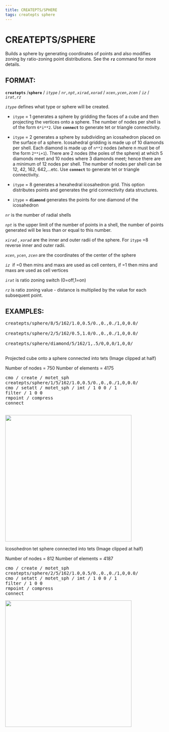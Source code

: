 ```yaml
---
title: CREATEPTS/SPHERE
tags: createpts sphere
---
```


# CREATEPTS/SPHERE #

Builds a sphere by generating coordinates of points and also modifies zoning by ratio-zoning point distributions. See the **`rz`** command for more details. 

## FORMAT: ##

**`createpts`** /**`sphere`** / *`itype`* / *`nr,npt,xirad,xorad`* / *`xcen,ycen,zcen`* / *`iz`* / *`irat,rz`*

*`itype`* defines what type or sphere will be created.

*  `itype` = 1 generates a sphere by gridding the faces of a cube and then projecting the vertices onto a sphere. The number of nodes per shell is of the form `6*i**2`. Use **`connect`** to generate tet or triangle connectivity.

*  `itype` = 2 generates a sphere by subdividing an icosahedron placed on the surface of a sphere. Icosahedral gridding is made up of 10 diamonds per shell. Each diamond is made up of `n**2` nodes (where n must be of the form `2**i+1`). There are 2 nodes (the poles of the sphere) at which 5 diamonds meet and 10 nodes where 3 diamonds meet; hence there are a minimum of 12 nodes per shell. The number of nodes per shell can be 12, 42, 162, 642,...etc. Use **`connect`** to generate tet or triangle connectivity.

*  `itype` = 8 generates a hexahedral icosahedron grid. This option distributes points and generates the grid connectivity data structures.
    
*  `itype` = **`diamond`** generates the points for one diamond of the icosahedron


*`nr`* is the number of radial shells

*`npt`* is the upper limit of the number of points in a shell, the number of points generated will be less than or equal to this number.


*`xirad`* , *`xorad`* are the inner and outer radii of the sphere. For `itype` =8 reverse inner and outer radii.

*`xcen`*, *`ycen`*, *`zcen`* are the coordinates of the center of the sphere

*`iz`*  if =0 then mins and maxs are used as cell centers, if =1 then mins and maxs are used as cell vertices

*`irat`* is ratio zoning switch (0=off,1=on)

*`rz`* is ratio zoning value - distance is multiplied by the value for each subsequent point.


## EXAMPLES: ##

<pre>
createpts/sphere/8/5/162/1.0,0.5/0.,0.,0./1,0,0.0/

createpts/sphere/2/5/162/0.5,1.0/0.,0.,0./1,0,0.0/

createpts/sphere/diamond/5/162/1,.5/0,0,0/1,0,0/

</pre>

Projected cube onto a sphere connected into tets (Image clipped at half)

Number of nodes = 750 Number of elements = 4175

<pre>
cmo / create / motet_sph
createpts/sphere/1/5/162/1.0,0.5/0.,0.,0./1,0,0.0/ 
cmo / setatt / motet_sph / imt / 1 0 0 / 1
filter / 1 0 0 
rmpoint / compress
connect

</pre>
<img width="400" src="https://lanl.github.io/LaGriT/assets/images/createsphere_1_cube_half_TN.PNG">


Icosohedron tet sphere connected into tets (Image clipped at half)

Number of nodes = 812  Number of elements = 4187


<pre>
cmo / create / motet_sph
createpts/sphere/2/5/162/1.0,0.5/0.,0.,0./1,0,0.0/ 
cmo / setatt / motet_sph / imt / 1 0 0 / 1
filter / 1 0 0 
rmpoint / compress
connect
</pre>
<img width="400" src="https://lanl.github.io/LaGriT/assets/images/createsphere_2_icso_half_TN.PNG">


 

